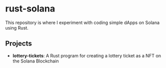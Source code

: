 # rust-solana

This repository is where I experiment with coding simple dApps on Solana using Rust.

## Projects

- **lottery-tickets**: A Rust program for creating a lottery ticket as a NFT on the Solana Blockchain

